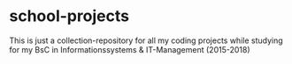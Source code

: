 # school-projects
This is just a collection-repository for all my coding projects while studying for my BsC in Informationssystems &amp; IT-Management (2015-2018)
